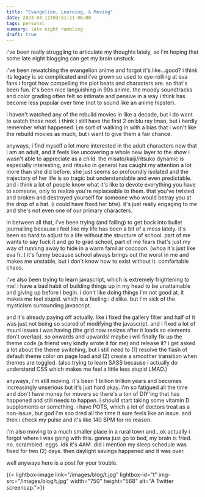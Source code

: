 ```yaml
---
title: "Evangelion, Learning, & Moving"
date: 2023-04-11T03:51:21-06:00
tags: personal
summary: late night rambling
draft: true
---
```


i've been really struggling to articulate my thoughts lately, so i'm hoping that some late night blogging can get my brain unstuck. 

i've been rewatching the evangelion anime and forgot it's like...good? i think its legacy is so complicated and i've grown so used to eye-rolling at eva fans i forgot how compelling the plot beats and characters are. so that's been fun. it's been nice languishing in 90s anime. the moody soundtracks and color grading often felt so intimate and pensive in a way i think has become less popular over time (not to sound like an anime hipster).

i haven't watched any of the rebuild movies in like a decade, but i do want to watch those next. i think i still have the first 2 on blu ray lmao, but i hardly remember what happened. i;m sort of walking in with a bias that i won't like the rebuild movies as much, but i want to give them a fair chance. 

anyways, i find myself a lot more interested in the adult characters now that i am an adult, and it feels like uncovering a whole new layer to the show i wasn't able to appreciate as a child. the misato/kaiji/ritsuko dynamic is especially interesting, and ritsuko in general has caught my attention a lot more than she did before. she just seems so profoundly isolated and the trajectory of her life is so tragic but understandable and even predictable. and i think a lot of people know what it's like to devote everything you have to someone, only to realize you're replaceable to them. that you've twisted and broken and destroyed yourself for someone who would betray you at the drop of a hat. (i could have fixed her btw). it's just really engaging to me and she's not even one of our primary characters. 

in between all that, i've been trying (and failing) to get back into bullet journalling because i feel like my life has been a bit of a mess lately. it's been so hard to adjust to a life without the structure of school. part of me wants to say fuck it and go to grad school, part of me fears that's just my way of running away to hide in a warm familiar coccoon. (whoa it's just like eva fr..) it's funny because school always brings out the worst in me and makes me unstable, but i don't know how to exist without it. comfortable chaos.

i've also been trying to learn javascript, which is extremely frightening to me! i have a bad habit of building things up in my head to be unattainable and giving up before i begin. i don't like doing things i'm not good at. it makes me feel stupid. which is a feeling i dislike. but i'm sick of the mysticism surrounding javascript.

and it's already paying off actually. like i fixed the gallery filter and half of it was just not being so scared of modifying the javascript. and i fixed a lot of muuri issues i was having (the grid now resizes after it loads so elements don't overlap). so onwards and upwards! maybe i will finally fix up the theme code (a friend very kindly wrote it for me) and release it? i get asked a lot about the theme switching, but i still need to (1) resolve the flash of default theme color on page load and (2) create a smoother transition when themes are toggled. (also trying to learn SASS because i actually do understand CSS which makes me feel a little less stupid LMAO.)

anyways, i'm still moving. it's been 1 billion trillion years and becomes increasingly unserious but it's just hard okay. i'm so fatigued all the time and don't have money for movers so there's a ton of DIY'ing that has happened and still needs to happen. i should start taking some vitamin D supplements or something. i have POTS, which a lot of doctors treat as a non-issue, but god i'm soo tired all the time it sure feels like an issue. and then i check my pulse and it's like 140 BPM for no reason.

i'm also moving to a much smaller place in a rural town and...ok actually i forgot where i was going with this. gonna just go to bed, my brain is fried. no. scrambled. eggs. idk it's 4AM. did i mention my sleep schedule was fixed for two (2) days. then daylight savings happened and it was over.

well anyways here is a post for your trouble. 

{{< lightbox-image link="/images/blog/t.jpg" lightbox-id="t" img-src="/images/blog/t.jpg" width="750" height="568" alt="A Twitter screencap.">}}  

